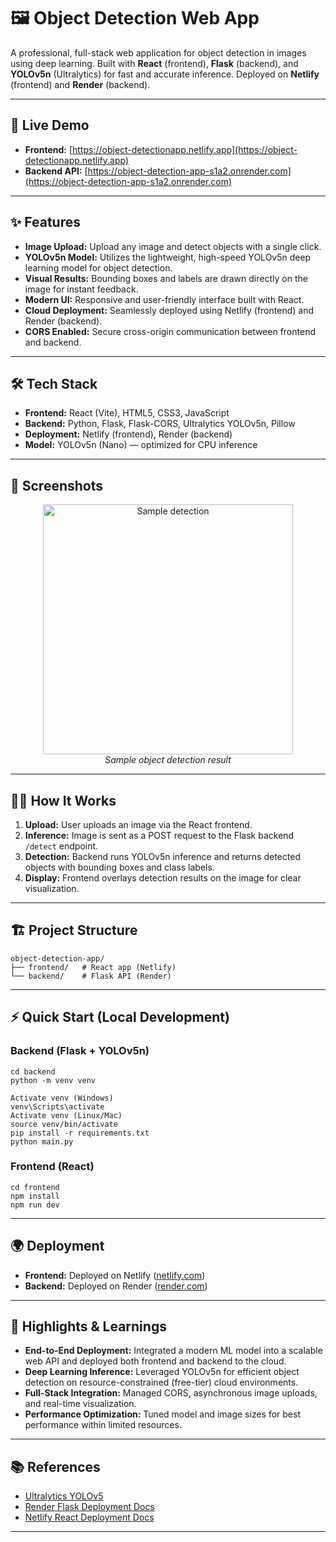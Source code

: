 # 🖼️ Object Detection Web App

A professional, full-stack web application for object detection in images using deep learning. Built with **React** (frontend), **Flask** (backend), and **YOLOv5n** (Ultralytics) for fast and accurate inference. Deployed on **Netlify** (frontend) and **Render** (backend).

---

## 🚀 Live Demo

- **Frontend:** [https://object-detectionapp.netlify.app](https://object-detectionapp.netlify.app)
- **Backend API:** [https://object-detection-app-s1a2.onrender.com](https://object-detection-app-s1a2.onrender.com)

---

## ✨ Features

- **Image Upload:** Upload any image and detect objects with a single click.
- **YOLOv5n Model:** Utilizes the lightweight, high-speed YOLOv5n deep learning model for object detection.
- **Visual Results:** Bounding boxes and labels are drawn directly on the image for instant feedback.
- **Modern UI:** Responsive and user-friendly interface built with React.
- **Cloud Deployment:** Seamlessly deployed using Netlify (frontend) and Render (backend).
- **CORS Enabled:** Secure cross-origin communication between frontend and backend.

---

## 🛠️ Tech Stack

- **Frontend:** React (Vite), HTML5, CSS3, JavaScript
- **Backend:** Python, Flask, Flask-CORS, Ultralytics YOLOv5n, Pillow
- **Deployment:** Netlify (frontend), Render (backend)
- **Model:** YOLOv5n (Nano) — optimized for CPU inference

---

## 📸 Screenshots

<p align="center">
  <img src="https://raw.githubusercontent.com/ultralytics/yolov5/master/data/images/zidane.jpg" alt="Sample detection" width="400"/>
  <br>
  <em>Sample object detection result</em>
</p>

---

## 🧑‍💻 How It Works

1. **Upload:** User uploads an image via the React frontend.
2. **Inference:** Image is sent as a POST request to the Flask backend `/detect` endpoint.
3. **Detection:** Backend runs YOLOv5n inference and returns detected objects with bounding boxes and class labels.
4. **Display:** Frontend overlays detection results on the image for clear visualization.

---

## 🏗️ Project Structure

```
object-detection-app/
├── frontend/   # React app (Netlify)
└── backend/    # Flask API (Render)
```

---

## ⚡ Quick Start (Local Development)

### Backend (Flask + YOLOv5n)

```
cd backend
python -m venv venv
```
```
Activate venv (Windows)
venv\Scripts\activate
Activate venv (Linux/Mac)
source venv/bin/activate
pip install -r requirements.txt
python main.py
```

### Frontend (React)

```
cd frontend
npm install
npm run dev
```

---

## 🌍 Deployment

- **Frontend:** Deployed on Netlify ([netlify.com](https://netlify.com/))
- **Backend:** Deployed on Render ([render.com](https://render.com/))

---

## 📝 Highlights & Learnings

- **End-to-End Deployment:** Integrated a modern ML model into a scalable web API and deployed both frontend and backend to the cloud.
- **Deep Learning Inference:** Leveraged YOLOv5n for efficient object detection on resource-constrained (free-tier) cloud environments.
- **Full-Stack Integration:** Managed CORS, asynchronous image uploads, and real-time visualization.
- **Performance Optimization:** Tuned model and image sizes for best performance within limited resources.

---

## 📚 References

- [Ultralytics YOLOv5](https://github.com/ultralytics/yolov5)
- [Render Flask Deployment Docs](https://render.com/docs/deploy-flask)
- [Netlify React Deployment Docs](https://docs.netlify.com/configure-builds/get-started/)

---
